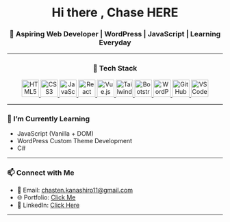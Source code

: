 <h1 align="center">Hi there , Chase HERE</h1>
<h3 align="center">🚀 Aspiring Web Developer | WordPress | JavaScript | Learning Everyday</h3>

---

<h3 align="center">🚀 Tech Stack</h3>

<p align="center">
  <a href="https://github.com/chastenr" target="_blank" title="HTML5">
    <img src="https://cdn.jsdelivr.net/gh/devicons/devicon/icons/html5/html5-original.svg" height="40" alt="HTML5" />
  </a>
  <a href="https://github.com/chastenr" target="_blank" title="CSS3">
    <img src="https://cdn.jsdelivr.net/gh/devicons/devicon/icons/css3/css3-original.svg" height="40" alt="CSS3" />
  </a>
  <a href="https://github.com/chastenr" target="_blank" title="JavaScript">
    <img src="https://cdn.jsdelivr.net/gh/devicons/devicon/icons/javascript/javascript-original.svg" height="40" alt="JavaScript" />
  </a>
  <a href="https://github.com/chastenr" target="_blank" title="React">
    <img src="https://cdn.jsdelivr.net/gh/devicons/devicon/icons/react/react-original.svg" height="40" alt="React" />
  </a>
  <a href="https://github.com/chastenr" target="_blank" title="Vue.js">
    <img src="https://cdn.jsdelivr.net/gh/devicons/devicon/icons/vuejs/vuejs-original.svg" height="40" alt="Vue.js" />
  </a>
  <a href="https://github.com/chastenr" target="_blank" title="TailwindCSS">
    <img src="https://www.vectorlogo.zone/logos/tailwindcss/tailwindcss-icon.svg" height="40" alt="Tailwind CSS" />
  </a>
  <a href="https://github.com/chastenr" target="_blank" title="Bootstrap">
    <img src="https://cdn.jsdelivr.net/gh/devicons/devicon/icons/bootstrap/bootstrap-original.svg" height="40" alt="Bootstrap" />
  </a>
  <a href="https://github.com/chastenr" target="_blank" title="WordPress">
    <img src="https://cdn.jsdelivr.net/gh/devicons/devicon/icons/wordpress/wordpress-original.svg" height="40" alt="WordPress" />
  </a>
  <a href="https://github.com/chastenr" target="_blank" title="GitHub">
    <img src="https://cdn.jsdelivr.net/gh/devicons/devicon/icons/github/github-original.svg" height="40" alt="GitHub" />
  </a>
  <a href="https://github.com/chastenr" target="_blank" title="VS Code">
    <img src="https://cdn.jsdelivr.net/gh/devicons/devicon/icons/vscode/vscode-original.svg" height="40" alt="VS Code" />
  </a>
</p>


---

### 🌱 I’m Currently Learning
- JavaScript (Vanilla + DOM)
- WordPress Custom Theme Development
- C#

---

### 📫 Connect with Me
- 📧 Email: chasten.kanashiro11@gmail.com
- 🌐 Portfolio: [Click Me](https://chastenramirez.netlify.app)
- 💼 LinkedIn: [Click Here](https://linkedin.com/in/chastenramirez)

---
